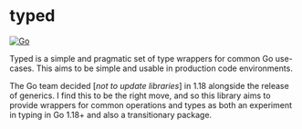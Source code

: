 # typed
[![Go](https://github.com/JohnMurray/typed/actions/workflows/go.yml/badge.svg?branch=main)](https://github.com/JohnMurray/typed/actions/workflows/go.yml)

Typed is a simple and pragmatic set of type wrappers for common Go use-cases. This aims to be simple
and usable in production code environments.

The Go team decided [_not to update libraries_] in 1.18 alongside the release of generics. I find this
to be the right move, and so this library aims to provide wrappers for common operations and types as
both an experiment in typing in Go 1.18+ and also a transitionary package.
